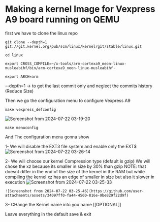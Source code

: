 # Making a kernel Image for Vexpress A9 board running on QEMU

first we have to clone the linux repo

```
git clone --depth=1 git://git.kernel.org/pub/scm/linux/kernel/git/stable/linux.git

cd linux

export CROSS_COMPILE=~/x-tools/arm-cortexa9_neon-linux-musleabihf/bin/arm-cortexa9_neon-linux-musleabihf-

export ARCH=arm
```

--depth=1 -> to get the last commit only and neglect the commits history (Reduce Size)

Then we go the configuration menu to configure Vexpress A9

```
make vexpress_defconfig
```

![Screenshot from 2024-07-22 03-19-20](https://github.com/user-attachments/assets/e84205a4-d76b-4bfa-a363-b3b8936b087f)







```
make menuconfig
```

And The configuration menu gonna show


  1- We will disable the EXT3 file system and enable only the EXT$
    ![Screenshot from 2024-07-22 03-26-14](https://github.com/user-attachments/assets/cc5c66da-8698-4f96-9024-7806c367705c)


  2- We will choose our kernel Compression type (default is gzip)
    We will chose the xz because its smaller in size by 30% than gzip
    NOTE: that doesnt differ in the end of the size of the kernel in the RAM
    but while compiling the kernel xz has an edge of smaller in size
    but also it slower in execution
    ![Screenshot from 2024-07-22 03-25-33](https://github.com/user-attachments/assets/2c37f4f8-6b42-4f9d-9a11-2d24163476f1)

    ![Screenshot from 2024-07-22 03-25-46](https://github.com/user-attachments/assets/34097ff0-fa44-4560-816e-0be829f22d9f)

  3- CHange the Kernel name into you name [[OPTIONAL]]

Leave everything in the default save & exit





